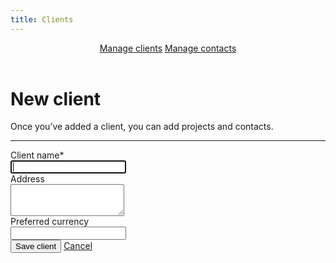 ```yaml
---
title: Clients
---
```


<header id="top-nav">
  <nav>
    <a href="#" class="is-active">Manage clients</a>
    <a href="#">Manage contacts</a>
  </nav>
</header>

<main class="narrow">
  <div>
    <h1>New client</h1>
    Once you’ve added a client, you can add projects and contacts.
  </div>

  <hr class="mt-16 mb-24">

  <div>
    <div class="field mb-16">
      <div class="left">
        <label>Client name<span class="required">*</span></label>
      </div>
      <div class="right">
        <input class="input" type="text" autofocus>
      </div>
    </div>
    <div class="field mb-16">
      <div class="left">
        <label>Address</label>
      </div>
      <div class="right">
        <textarea rows="3" class="input"></textarea>
      </div>
    </div>
    <div class="field mb-16">
      <div class="left">
        <label>Preferred currency</label>
      </div>
      <div class="right">
        <input class="input" type="text">
      </div>
    </div>
    <div class="submit">
      <button class="button primary">Save client</button>
      <a href="/harvest-nav/clients" class="button cancel">Cancel</a>
    </div>
  </div>

</main>
